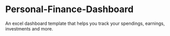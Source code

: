 # Personal-Finance-Dashboard
An excel dashboard template that helps you track your spendings, earnings, investments and more.
